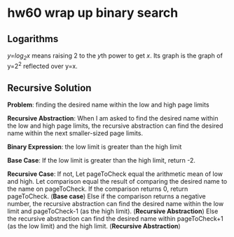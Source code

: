 # hw60 wrap up binary search


## Logarithms

*y=log<sub>2</sub>x* means raising 2 to the *y*th power to get *x*.
Its graph is the graph of y=2<sup>2</sup> reflected over y=x.


## Recursive Solution

**Problem**: finding the desired name within the low and high page limits

**Recursive Abstraction**: When I am asked to find the desired name
within the low and high page limits, the recursive abstraction can find the
desired name within the next smaller-sized page limits.

**Binary Expression**: the low limit is greater than the high limit

**Base Case**: If the low limit is greater than the high limit, return -2.

**Recursive Case**: If not,
Let pageToCheck equal the arithmetic mean of low and high.
Let comparison equal the result of comparing the desired name to the
name on pageToCheck.
If the comparison returns 0, return pageToCheck. (**Base case**)
Else if the comparison returns a negative number, the recursive abstraction
can find the desired name within the low limit and pageToCheck-1 (as the
high limit). (**Recursive Abstraction**)
Else the recursive abstraction can find the desired name within pageToCheck+1
(as the low limit) and the high limit. (**Recursive Abstraction**)







